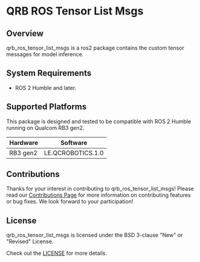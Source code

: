 # QRB ROS Tensor List Msgs

## Overview

qrb_ros_tensor_list_msgs is a ros2 package contains the custom tensor messages for model inference.

## System Requirements

- ROS 2 Humble and later.

## Supported Platforms

This package is designed and tested to be compatible with ROS 2 Humble running on Qualcom RB3 gen2.

| Hardware                        | Software                |
| ------------------------------- | ----------------------- |
| RB3 gen2                        | LE.QCROBOTICS.1.0       |

## Contributions

Thanks for your interest in contributing to qrb_ros_tensor_list_msgs! Please read our [Contributions Page](CONTRIBUTING.md) for more information on contributing features or bug fixes. We look forward to your participation!

## License

qrb_ros_tensor_list_msgs is licensed under the BSD 3-clause "New" or "Revised" License.

Check out the [LICENSE](LICENSE) for more details.